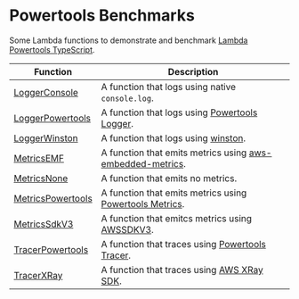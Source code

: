 # Powertools Benchmarks

Some Lambda functions to demonstrate and benchmark [Lambda Powertools TypeScript](https://awslabs.github.io/aws-lambda-powertools-typescript/latest/).

| Function                                         | Description                                                                                                                                                          |
| ------------------------------------------------ | -------------------------------------------------------------------------------------------------------------------------------------------------------------------- |
| [LoggerConsole](./src/logger.console.ts)         | A function that logs using native `console.log`.                                                                                                                     |
| [LoggerPowertools](./src/logger.powertools.ts)   | A function that logs using [Powertools Logger](https://awslabs.github.io/aws-lambda-powertools-typescript/latest/core/logger/).                                      |
| [LoggerWinston](./src/logger.winston.ts)         | A function that logs using [winston](https://github.com/winstonjs/winston).                                                                                          |
| [MetricsEMF](./src/metrics.emf.ts)               | A function that emits metrics using [aws-embedded-metrics](https://github.com/awslabs/aws-embedded-metrics-node).                                                    |  |
| [MetricsNone](./src/metrics.none.ts)             | A function that emits no metrics.                                                                                                                                    |
| [MetricsPowertools](./src/metrics.powertools.ts) | A function that emits metrics using [Powertools Metrics](https://awslabs.github.io/aws-lambda-powertools-typescript/latest/core/metrics/).                           |
| [MetricsSdkV3](./src/metrics.sdkv3.ts)           | A function that emitcs metrics using [AWSSDKV3](https://docs.aws.amazon.com/AWSJavaScriptSDK/v3/latest/clients/client-cloudwatch/classes/putmetricdatacommand.html). |
| [TracerPowertools](./src/tracer.powertools.ts)   | A function that traces using [Powertools Tracer](https://awslabs.github.io/aws-lambda-powertools-typescript/latest/core/tracer/).                                    |
| [TracerXRay](./src/tracer.xray.ts)               | A function that traces using [AWS XRay SDK](https://github.com/aws/aws-xray-sdk-node).                                                                               |